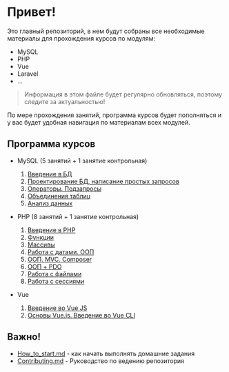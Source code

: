 # Привет!

Это главный репозиторий, в нем будут собраны все необходимые материалы для прохождения курсов по модулям:

- MySQL
- PHP
- Vue
- Laravel
- ...



> Информация в этом файле будет регулярно обновляться, поэтому следите за актуальностью!



По мере прохождения занятий, программа курсов будет пополняться и у вас будет удобная навигация по материалам всех модулей.



## Программа курсов



- MySQL (5 занятий + 1 занятие контрольная)
  1. [ Введение в БД](./src/mysql/lesson_1.md) 
  2. [ Проектирование БД, написание простых запросов](./src/mysql/lesson_2.md)
  3. [ Операторы. Подзапросы](./src/mysql/lesson_3.md)
  4. [ Объединения таблиц](./src/mysql/lesson_4.md)
  5. [ Анализ данных](./src/mysql/lesson_5.md)
  
- PHP (8 занятий + 1 занятие контрольная)
  1. [ Введение в PHP](./src/php/lesson_1.md)
  2. [ Функции](./src/php/lesson_2.md)
  3. [ Массивы](./src/php/lesson_3.md)
  4. [ Работа с датами. ООП](./src/php/lesson_4.md)
  5. [ ООП. MVC. Composer](./src/php/lesson_5.md)
  6. [ ООП + PDO](./src/php/lesson_6.md)
  7. [ Работа с файлами](./src/php/lesson_7.md)
  8. [ Работа с сессиями](./src/php/lesson_8.md)

- Vue
  1. [ Введение во Vue JS](./src/vue/lesson_1.md)
  2. [ Основы Vue.js. Введение во Vue CLI](./src/vue/lesson_2.md)




## Важно!

- [How_to_start.md](./How_to_start.md) -  как начать выполнять домашние задания
- [Contributing.md](./Contributing.md) -  Руководство по ведению репозитория



